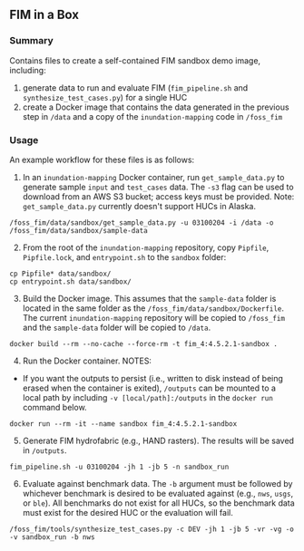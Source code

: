 ## FIM in a Box

### Summary
Contains files to create a self-contained FIM sandbox demo image, including:
1. generate data to run and evaluate FIM (`fim_pipeline.sh` and `synthesize_test_cases.py`) for a single HUC
2. create a Docker image that contains the data generated in the previous step in `/data` and a copy of the `inundation-mapping` code in `/foss_fim`

### Usage
An example workflow for these files is as follows:
1. In an `inundation-mapping` Docker container, run `get_sample_data.py` to generate sample `input` and `test_cases` data. The `-s3` flag can be used to download from an AWS S3 bucket; access keys must be provided. Note: `get_sample_data.py` currently doesn't support HUCs in Alaska.
```
/foss_fim/data/sandbox/get_sample_data.py -u 03100204 -i /data -o /foss_fim/data/sandbox/sample-data
```

2. From the root of the `inundation-mapping` repository, copy `Pipfile`, `Pipfile.lock`, and `entrypoint.sh` to the `sandbox` folder:
```
cp Pipfile* data/sandbox/
cp entrypoint.sh data/sandbox/
```

3. Build the Docker image. This assumes that the `sample-data` folder is located in the same folder as the `/foss_fim/data/sandbox/Dockerfile`. The current `inundation-mapping` repository will be copied to `/foss_fim` and the `sample-data` folder will be copied to `/data`. 
```
docker build --rm --no-cache --force-rm -t fim_4:4.5.2.1-sandbox .
```

4. Run the Docker container.
NOTES:
- If you want the outputs to persist (i.e., written to disk instead of being erased when the container is exited), `/outputs` can be mounted to a local path by including `-v [local/path]:/outputs` in the `docker run` command below.
```
docker run --rm -it --name sandbox fim_4:4.5.2.1-sandbox
```

5. Generate FIM hydrofabric (e.g., HAND rasters). The results will be saved in `/outputs`.
```
fim_pipeline.sh -u 03100204 -jh 1 -jb 5 -n sandbox_run
```

6. Evaluate against benchmark data. The `-b` argument must be followed by whichever benchmark is desired to be evaluated against (e.g., `nws`, `usgs`, or `ble`). All benchmarks do not exist for all HUCs, so the benchmark data must exist for the desired HUC or the evaluation will fail.
```
/foss_fim/tools/synthesize_test_cases.py -c DEV -jh 1 -jb 5 -vr -vg -o -v sandbox_run -b nws
```
